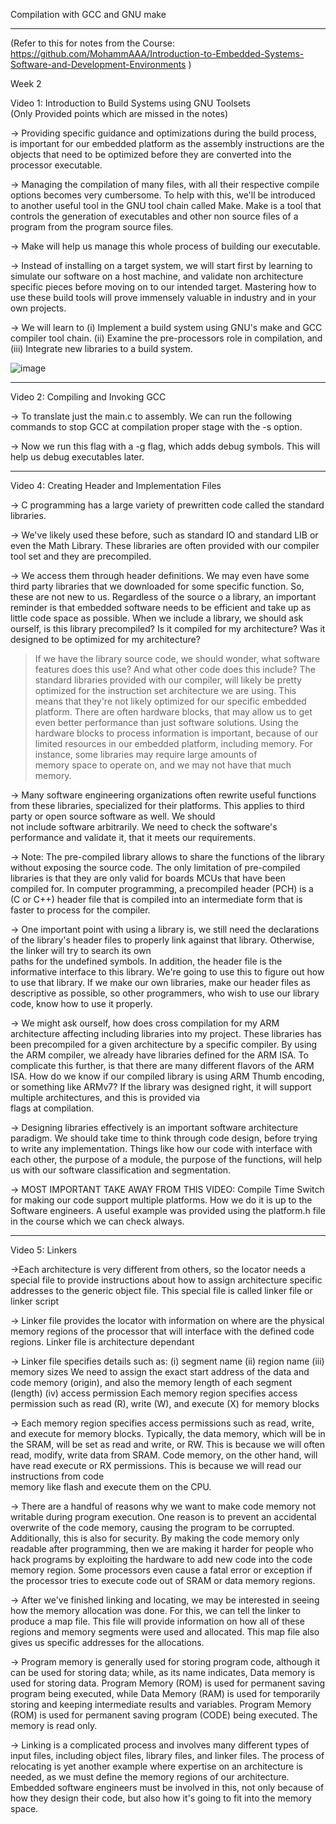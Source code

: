 Compilation with GCC and GNU make
*********************************
(Refer to this for notes from the Course: https://github.com/MohammAAA/Introduction-to-Embedded-Systems-Software-and-Development-Environments )

Week 2

Video 1: Introduction to Build Systems using GNU Toolsets   
(Only Provided points which are missed in the notes)
  
-> Providing specific guidance and optimizations during the build process, is important for our embedded platform as the assembly instructions are the objects that need to be optimized before they are 
   converted into the processor executable.       
 
-> Managing the compilation of many files, with all their respective compile options becomes very cumbersome. To help with this, we'll be introduced to another useful tool in the GNU tool chain called 
   Make. Make is a tool that controls the generation of executables and other non source files of a program from the program source files.    
   
-> Make will help us manage this whole process of building our executable.    
   
-> Instead of installing on a target system, we will start first by learning to simulate our software on a host machine, and validate non architecture specific pieces before moving on to our intended 
   target. Mastering how to use these build tools will prove immensely valuable in industry and in your own projects.    
   
-> We will learn to
  (i) Implement a build system using GNU's make and GCC compiler tool chain.
  (ii) Examine the pre-processors role in compilation, and
  (iii) Integrate new libraries to a build system.     
   
   ![image](https://user-images.githubusercontent.com/34119879/213915413-b60fb175-67bc-4c4b-acec-eced4335821e.png)

***************************************************************************************************************************************************

Video 2: Compiling and Invoking GCC

-> To translate just the main.c to assembly. We can run the following commands to stop GCC at compilation proper stage
with the -s option.

-> Now we run this flag with a -g flag, which adds debug symbols. This will help us debug executables later. 

***************************************************************************************************************************************************

Video 4: Creating Header and Implementation Files

-> C programming has a large variety of prewritten code called the standard libraries.

-> We've likely used these before, such as standard IO and standard LIB or even the Math Library.
   These libraries are often provided with our compiler tool set and they are precompiled.

-> We access them through header definitions. We may even have some third party libraries that we  downloaded for some specific function. So, these are not new to us. Regardless of the source o
   a library, an important reminder is that embedded software needs to be efficient and take up as  little code space as possible. When we include a library, we should ask ourself, is this 
   library precompiled? Is it compiled for my architecture? Was it designed to be optimized for my architecture? 

> If we have the library source code, we should wonder, what software features does this use?
  And what other code does this include? The standard libraries provided with our compiler, will likely be pretty optimized for the instruction set architecture we are using.
  This means that they're not likely optimized for our specific embedded platform. There are often hardware blocks, that may allow us to get even better performance than just software solutions.
  Using the hardware blocks to process information is important, because of our limited resources in our embedded platform, including memory. For instance, some libraries may require large amounts of  
  memory space to operate on, and we may not have that much memory. 

-> Many software engineering organizations often rewrite useful functions from these libraries, specialized for their platforms. This applies to third party or open source software as well. We should  
   not include software arbitrarily. We need to check the software's performance and validate it, that it meets our requirements. 

-> Note: The pre-compiled library allows to share the functions of the library without exposing the source code. The only limitation of pre-compiled libraries is that they are only valid for boards 
   MCUs that have been compiled for. In computer programming, a precompiled header (PCH) is a (C or C++) header file that is compiled into an intermediate form that is faster to process for the 
   compiler.
   
-> One important point with using a library is, we still need the declarations of the library's header files to properly link against that library. Otherwise, the linker will try to search its own    
   paths for the undefined symbols. In addition, the header file is the informative interface to this library. We're going to use this to figure out how to use that library. If we make our own 
   libraries, make our header files as descriptive as possible, so other programmers, who wish to use our library code, know how to use it properly. 
    
-> We might ask ourself, how does cross compilation for my ARM architecture affecting including libraries into my project. These libraries has been precompiled for a given architecture by a specific 
   compiler. By using the ARM compiler, we already have libraries defined for the ARM ISA. To complicate this further, is that there are many different flavors of the ARM ISA.
   How do we know if our compiled library is using ARM Thumb encoding, or something like ARMv7? If the library was designed right, it will support multiple architectures, and this is provided via  
   flags at compilation.    

-> Designing libraries effectively is an important software architecture paradigm. We should take time to think through code design, before trying to write any implementation.
   Things like how our code with interface with each other, the purpose of a module, the purpose of the functions, will help us with our software classification and segmentation. 

-> MOST IMPORTANT TAKE AWAY FROM THIS VIDEO:
   Compile Time Switch for making our code support multiple platforms. How we do it is up to the Software engineers. A useful example was provided using      the platform.h file in the course which we can  check always.
    
************************************************************************************************************************************    

Video 5: Linkers 

->Each architecture is very different from others, so the locator needs a special file to provide instructions about how to assign architecture specific addresses to the generic object file. This special file is called linker file or linker script

-> Linker file provides the locator with information on where are the physical memory regions of the processor that will interface with the defined code regions. Linker file is architecture dependant

-> Linker file specifies details such as:
   (i) segment name
   (ii) region name
   (iii) memory sizes
        We need to assign the exact start address of the data and code memory (origin), and also the memory length of each segment (length)
   (iv) access permission
        Each memory region specifies access permission such as read (R), write (W), and execute (X) for memory blocks

-> Each memory region specifies access permissions such as read, write, and execute for memory blocks. Typically, the data memory, which will be in the SRAM, will be set as read and write, or RW.
   This is because we will often read, modify, write data from SRAM. Code memory, on the other hand, will have read execute or RX permissions. This is because we will read our instructions from code   
   memory like flash and execute them on the CPU. 
   
-> There are a handful of reasons why we want to make code memory not writable during program execution. One reason is to prevent an accidental overwrite 
   of the code memory, causing the program to be corrupted. Additionally, this is also for security. By making the code memory only readable after programming, then we are making it harder for people 
   who hack programs by exploiting the hardware to add new code into the code memory region. Some processors even cause a fatal error or exception if the processor tries to execute code out of SRAM or 
   data memory regions. 


-> After we've finished linking and locating, we may be interested in seeing how the memory allocation was done. For this, we can tell the linker to produce a map file.
   This file will provide information on how all of these regions and memory segments were used and allocated. This map file also gives us specific addresses for the allocations. 

-> Program memory is generally used for storing program code, although it can be used for storing data; while, as its name indicates, Data memory is used for storing data.
   Program Memory (ROM) is used for permanent saving program being executed, while Data Memory (RAM) is used for temporarily storing and keeping intermediate results and variables. Program Memory    
   (ROM) is used for permanent saving program (CODE) being executed. The memory is read only.
    
-> Linking is a complicated process and involves many different types of input files, including object files, library files, and linker files.
   The process of relocating is yet another example where expertise on an architecture is needed, as we must define the memory regions of our architecture. Embedded software engineers must be involved 
   in this, not only because of how they design their code, but also how it's going to fit into the memory space. 

